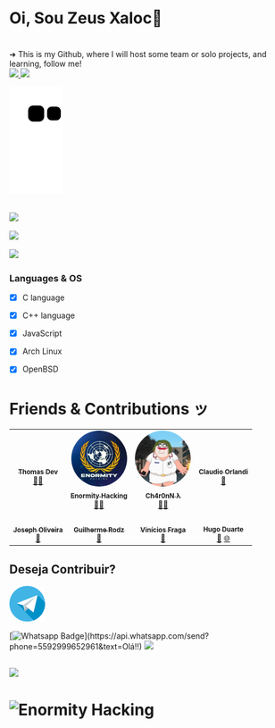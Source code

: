 <h1>Oi, Sou Zeus Xaloc🐧</h1>
<h1 align="center">
</h1> ➜ This is my Github, where I will host some team or solo projects, and learning, follow me!

 <div>
  <a href="https://github.com/ZeusXaloc-Dev">
  <img height="180em" src="https://github-readme-stats.vercel.app/api?username=ZeusXaloc-Dev&show_icons=true&theme=dracula&include_all_commits=true&count_private=true"/>
  <img height="180em" src="https://github-readme-stats.vercel.app/api/top-langs/?username=ZeusXaloc-Dev&layout=compact&langs_count=7&theme=dracula"/>
</div>

  ![Snake animation](https://github.com/rafaballerini/rafaballerini/blob/output/github-contribution-grid-snake.svg)
 
</div>

## 
  <a href="https://instagram.com/zeusxalocdev" target="_blank"><img src="https://img.shields.io/badge/-Instagram-%23E4405F?style=for-the-badge&logo=instagram&logoColor=white" target="_blank"></a>

  <a href="https://youtube.com/channel/UCD39rvw1U6oepCY7d0Pl2vA" target="_blank"><img src="https://img.shields.io/badge/YouTube-FF0000?style=for-the-badge&logo=youtube&logoColor=white" target="_blank"></a>

  <a href = "mailto:romaclips15@gmail.com"><img src="https://img.shields.io/badge/-Gmail-%23333?style=for-the-badge&logo=gmail&logoColor=white" target="_blank"></a>

### Languages & OS 
- [x] C language
- [x] C++ language
- [x] JavaScript
- [x] Arch Linux
- [x] OpenBSD


<h1>Friends & Contributions ッ</h1>
<table>
  <tr>
    <td align="center"><a href="https://github.com/SNISS"><img style="border-radius: 50%;" src="https://avatars2.githubusercontent.com/u/2254731?s=400&u=0ba16a79456c2f250e7579cb388fa18c5c2d7d65&v=4" width="100px;" alt=""/><br /><sub><b>Thomas Dev</b></sub></a><br /><a href="https://rocketseat.com.br/" title="Thomas">👨‍🚀</a></td>
    <td align="center"><a href="https://github.com/Enormity-Organization"><img style="border-radius: 50%;" src="https://github.com/ZeusXaloc-Dev/ZeusXaloc-Dev/blob/main/enormityhackingphoto.jpg" width="100px;" alt=""/><br /><sub><b>Enormity Hacking</b></sub></a><br /><a href="https://rocketseat.com.br/" title="Enormity Hacking">👨‍🚀</a></td>     
    <td align="center"><a href="https://github.com/Ch4r0nN"><img style="border-radius: 50%;" src="https://github.com/ZeusXaloc-Dev/ZeusXaloc-Dev/blob/e7624c372c5db5f392bf181d114707685cf7a085/Ch4r0nN%20-%20Zeus%20Xaloc%20Dev%20-%20Friend.jpg" width="100px;" alt=""/><br /><sub><b>Ch4r0nN λ</b></sub></a><br /><a href="https://rocketseat.com.br/" title="Rocketseat">👨‍🚀</a></td>
    <td align="center"><a href="https://rocketseat.com.br"><img style="border-radius: 50%;" src="https://avatars3.githubusercontent.com/u/16831337?s=460&v=4" width="100px;" alt=""/><br /><sub><b>Claudio Orlandi</b></sub></a><br /><a href="https://rocketseat.com.br/" title="Rocketseat">🚀</a></td>
  </tr>
  <tr>
    <td align="center"><a href="https://rocketseat.com.br"><img style="border-radius: 50%;" src="https://avatars0.githubusercontent.com/u/39345247?s=460&u=cdff2624a327a43e2765112a54e966a06eac6d79&v=4" width="100px;" alt=""/><br /><sub><b>Joseph Oliveira</b></sub></a><br /><a href="https://rocketseat.com.br/" title="Rocketseat">🚀</a></td>
    <td align="center"><a href="https://rocketseat.com.br"><img style="border-radius: 50%;" src="https://avatars0.githubusercontent.com/u/10366880?s=460&u=59e93e1752e9d2ece4b7d8e129d60caba9c94207&v=4" width="100px;" alt=""/><br /><sub><b>Guilherme Rodz</b></sub></a><br /><a href="https://rocketseat.com.br/" title="Rocketseat">🚀</a></td>
    <td align="center"><a href="https://rocketseat.com.br"><img style="border-radius: 50%;" src="https://avatars2.githubusercontent.com/u/37725197?s=460&u=446439436524c37f66e41f35b607dbb70358d5e4&v=4" width="100px;" alt=""/><br /><sub><b>Vinícios Fraga</b></sub></a><br /><a href="https://rocketseat.com.br/" title="Rocketseat">🚀</a></td>
    <td align="center"><a href="https://rocketseat.com.br"><img style="border-radius: 50%;" src="https://avatars3.githubusercontent.com/u/26551306?s=460&u=18446655ccae6c2a29eb177a104ecf32f029aa3a&v=4" width="100px;" alt=""/><br /><sub><b>Hugo Duarte</b></sub></a><br /><a href="https://rocketseat.com.br/" title="Rocketseat">🚀</a>  <a href="https://blog.rocketseat.com.br/" title="Blog">🌐</a></td>
  </tr>
</table>

## Deseja Contribuir?
<div id="div_telegram"> <a href="https://t.me/CokTech" target="_blank"> <img src="https://github.com/ZeusXaloc-Dev/ZeusXaloc-Dev/blob/773cbc82a9a92a468075c5978f74844dc9f8e3dc/telegram.png"></a></div>   

[![Whatsapp Badge](https://img.shields.io/badge/-Whatsapp-4CA143?style=flat-square&labelColor=4CA143&logo=whatsapp&logoColor=white&link=https://api.whatsapp.com/send?phone=5592999652961&text=Olá!!)](https://api.whatsapp.com/send?phone=5592999652961&text=Olá!!)
<a href="https://instagram.com/zeusxalocdev" target="_blank"><img src="https://img.shields.io/badge/Instagram-7289DA?style=for-the-badge&logo=instagram&logoColor=white" width="77"></a>
##
<img src="https://img.shields.io/badge/ORG-Enormity%20Hacking-INACTIVE"/>
<h1> <img alt="Enormity Hacking" src="https://encrypted-tbn0.gstatic.com/images?q=tbn:ANd9GcTqm4pTcG1sUjAdq1SnJF_tKlYLJVcY7wvRRChhJILRR5SRlAlVgZr2bY368Q9pDy36wIc&usqp=CAU" />
    <br>
       
